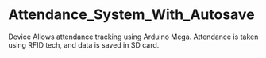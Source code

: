 # Attendance_System_With_Autosave

Device Allows attendance tracking using Arduino Mega. 
Attendance is taken using RFID tech, and data is saved in SD card.
